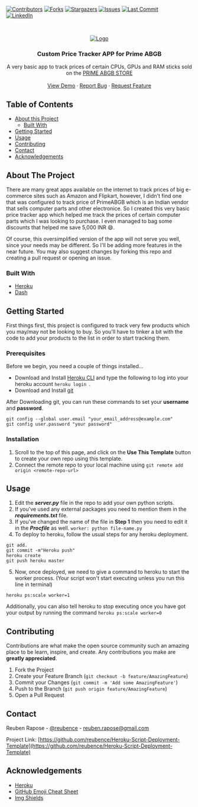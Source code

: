 <!-- PROJECT SHIELDS -->
<!--
*** I'm using markdown "reference style" links for readability.
*** Reference links are enclosed in brackets [ ] instead of parentheses ( ).
*** See the bottom of this document for the declaration of the reference variables
*** for contributors-url, forks-url, etc. This is an optional, concise syntax you may use.
*** https://www.markdownguide.org/basic-syntax/#reference-style-links
-->
[![Contributors][contributors-shield]][contributors-url]
[![Forks][forks-shield]][forks-url]
[![Stargazers][stars-shield]][stars-url]
[![Issues][issues-shield]][issues-url]
[![Last Commit][last-activity-shield]][last-activity-url] <br />
[![LinkedIn][linkedin-shield]][linkedin-url]
<!--[![MIT License][license-shield]][license-url]-->



<!-- PROJECT LOGO -->
<br />
<p align="center">
  <a href="https://github.com/reubence/Prime-ABGB-Custom-Price-Tracker">
    <img src="https://www.mumbaiitstreet.com/wp-content/uploads/unnamedsdfg.png" alt="Logo" >
  </a>

  <h3 align="center">Custom Price Tracker APP for Prime ABGB</h3>

  <p align="center">
    A very basic app to track prices of certain CPUs, GPUs and RAM sticks sold on the <a href = "https://www.primeabgb.com/">PRIME ABGB STORE</a>
    <!--<br />
    <a href="https://github.com/reubence/Prime-ABGB-Custom-Price-Tracker"><strong>Explore the docs »</strong></a> -->
    <br />
    <br />
    <a href="https://github.com/reubence/Prime-ABGB-Custom-Price-Tracker">View Demo</a>
    ·
    <a href="https://github.com/reubence/Prime-ABGB-Custom-Price-Tracker/issues">Report Bug</a>
    ·
    <a href="https://github.com/reubence/Prime-ABGB-Custom-Price-Tracker/issues">Request Feature</a>
  </p>
</p>



<!-- TABLE OF CONTENTS -->
## Table of Contents

* [About this Project](#about-the-project)
  * [Built With](#built-with)
* [Getting Started](#getting-started)<!--* [Prerequisites](#prerequisites)  * [Installation](#installation)-->
* [Usage](#usage)<!--* [Roadmap](#roadmap)-->
* [Contributing](#contributing)<!--* [License](#license)-->
* [Contact](#contact)
* [Acknowledgements](#acknowledgements)



<!-- ABOUT THE PROJECT -->
## About The Project

There are many great apps available on the internet to track prices of big e-commerce sites such as Amazon and Flipkart, however, I didn't find one that was configured to track price of PrimeABGB which is an Indian vendor that sells computer parts and other electronice. So I created this very basic price tracker app which helped me track the prices of certain computer parts which I was looking to purchase. I even managed to bag some discounts that helped me save 5,000 INR :smile:.

Of course, this oversimplified version of the app will not serve you well, since your needs may be different. So I'll be adding more features in the near future. You may also suggest changes by forking this repo and creating a pull request or opening an issue.

### Built With

* [Heroku](https://heroku.com/)
* [Dash](https://plotly.com/dash/)



<!-- GETTING STARTED -->
## Getting Started
First things first, this project is configured to track very few products which you may/may not be looking to buy. So you'll have to tinker a bit with the code to add your products to the list in order to start tracking them.
### Prerequisites

Before we begin, you need a couple of things installed...
* Download and Install [Heroku CLI](https://devcenter.heroku.com/articles/heroku-cli) and type the following to log into your heroku account ```heroku login ```. 
* Download and Install [git](https://git-scm.com/downloads)

After Downloading git, you can run these commands to set your **username** and **password**.
```
git config --global user.email "your_email_address@example.com" 
git config user.password "your password" 
``` 
<!--```sh
npm install npm@latest -g
```-->

### Installation

1. Scroll to the top of this page, and click on the **Use This Template** button to create your own repo using this template.
2. Connect the remote repo to your local machine using ``` git remote add origin <remote-repo-url> ```

<!-- USAGE EXAMPLES -->
## Usage

1. Edit the ***server.py*** file in the repo to add your own python scripts. 
2. If you've used any external packages you need to mention them in the ***requirements.txt*** file. 
3. If you've changed the name of the file in **Step 1** then you need to edit it in the ***Procfile*** as well.
```worker: python file-name.py```
4. To deploy to heroku, follow the usual steps for any heroku deployment.
```
git add.
git commit -m"Heroku push"
heroku create
git push heroku master
```
5. Now, once deployed, we need to give a command to heroku to start the worker process. (Your script won't start executing unless you run this line in terminal)
```
heroku ps:scale worker=1
```
Additionally, you can also tell heroku to stop executing once you have got your output by running the command
```heroku ps:scale worker=0```



<!-- ROADMAP 
## Roadmap

See the [open issues](https://github.com/othneildrew/Best-README-Template/issues) for a list of proposed features (and known issues).

-->

<!-- CONTRIBUTING -->
## Contributing

Contributions are what make the open source community such an amazing place to be learn, inspire, and create. Any contributions you make are **greatly appreciated**.

1. Fork the Project
2. Create your Feature Branch (`git checkout -b feature/AmazingFeature`)
3. Commit your Changes (`git commit -m 'Add some AmazingFeature'`)
4. Push to the Branch (`git push origin feature/AmazingFeature`)
5. Open a Pull Request



<!-- LICENSE 
## License

Distributed under the MIT License. See `LICENSE` for more information.
-->


<!-- CONTACT -->
## Contact

Reuben Rapose - [@reubence](https://www.linkedin.com/in/reubence/) - reuben.rapose@gmail.com

Project Link: [https://github.com/reubence/Heroku-Script-Deployment-Template](https://github.com/reubence/Heroku-Script-Deployment-Template)



<!-- ACKNOWLEDGEMENTS -->
## Acknowledgements
* [Heroku](https://heroku.com/)
* [GitHub Emoji Cheat Sheet](https://www.webpagefx.com/tools/emoji-cheat-sheet)
* [Img Shields](https://shields.io)
<!--* [Choose an Open Source License](https://choosealicense.com)
* [GitHub Pages](https://pages.github.com)
* [Animate.css](https://daneden.github.io/animate.css)
* [Loaders.css](https://connoratherton.com/loaders)
* [Slick Carousel](https://kenwheeler.github.io/slick)
* [Smooth Scroll](https://github.com/cferdinandi/smooth-scroll)
* [Sticky Kit](http://leafo.net/sticky-kit)
* [JVectorMap](http://jvectormap.com)
* [Font Awesome](https://fontawesome.com)-->





<!-- MARKDOWN LINKS & IMAGES -->
<!-- https://www.markdownguide.org/basic-syntax/#reference-style-links -->
[last-activity-shield]: https://img.shields.io/github/last-commit/reubence/Heroku-Script-Deployment-Template?style=flat-square
[last-activity-url]: https://github.com/reubence
[contributors-shield]: https://img.shields.io/github/contributors/reubence/Heroku-Script-Deployment-Template.svg?style=flat-square
[contributors-url]: https://github.com/reubence
[forks-shield]: https://img.shields.io/github/forks/reubence/Heroku-Script-Deployment-Template.svg?style=flat-square
[forks-url]: https://github.com/reubence/Heroku-Script-Deployment-Template/network/members
[stars-shield]: https://img.shields.io/github/stars/reubence/Heroku-Script-Deployment-Template.svg?style=flat-square
[stars-url]: https://github.com/reubence/heroku-template/stargazers
[issues-shield]: https://img.shields.io/github/issues/reubence/Heroku-Script-Deployment-Template.svg?style=flat-square
[issues-url]: https://github.com/reubence/heroku-template/issues
[license-shield]: https://img.shields.io/github/license/reubence/Heroku-Script-Deployment-Template.svg?style=flat-square
[license-url]: https://github.com/reubence/Heroku-Script-Deployment-Template/blob/master/LICENSE.txt
[linkedin-shield]: https://img.shields.io/badge/-LinkedIn-black.svg?style=flat-square&logo=linkedin&colorB=555
[linkedin-url]: https://www.linkedin.com/in/reubence/
[product-screenshot]: https://lh3.googleusercontent.com/proxy/l3Fi5jqPd6axyq2qRIgC_LqGaQgY4TplQuqMBctQlzhH2wEidEIbA2BNpVOrSC7idwzDB6G_pm-tLvZMbJa6BVznty5hQH7XlSWe4XjbHO_tAgO7H7o4-3IUERI6Kqgs